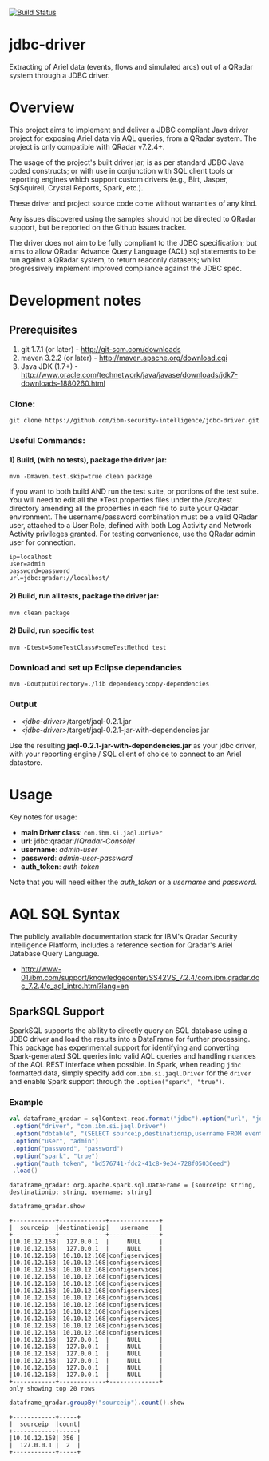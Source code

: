 [![Build Status](https://travis.ibm.com/infosec/jdbc-driver.svg?token=Fx3jYFGyqy98EpQ63Kbn&branch=travis)](https://travis.ibm.com/infosec/jdbc-driver)

# jdbc-driver
Extracting of Ariel data (events, flows and simulated arcs) out of a QRadar system through a JDBC driver.

Overview
=======

This project aims to implement and deliver a JDBC compliant Java driver project for exposing Ariel data via AQL queries, from a QRadar system. The project is only compatible with QRadar v7.2.4+.

The usage of the project's built driver jar, is as per standard JDBC Java coded constructs; or with use in conjunction with SQL client tools or reporting engines which support custom drivers (e.g., Birt, Jasper, SqlSquirell, Crystal Reports, Spark, etc.).

These driver and project source code come without warranties of any kind. 

Any issues discovered using the samples should not be directed to QRadar support, but be reported on the Github issues tracker. 

The driver does not aim to be fully compliant to the JDBC specification; but aims to allow QRadar Advance Query Language (AQL) sql statements to be run against a QRadar system, to return readonly datasets; whilst progressively implement improved compliance against the JDBC spec.

Development notes
=============
## Prerequisites

1. git 1.7.1 (or later) - http://git-scm.com/downloads
2. maven 3.2.2 (or later) - http://maven.apache.org/download.cgi
3. Java JDK (1.7+) - http://www.oracle.com/technetwork/java/javase/downloads/jdk7-downloads-1880260.html

### Clone:
```
git clone https://github.com/ibm-security-intelligence/jdbc-driver.git
```

### Useful Commands:

#### 1) Build, (with no tests), package the driver jar:
```
mvn -Dmaven.test.skip=true clean package
```


If you want to both build AND run the test suite, or portions of the test suite. You will need to edit all the *Test.properties files under the <jdbc-driver>/src/test directory amending all the properties in each file to suite your QRadar environment. The username/password combination must be a valid QRadar user, attached to a User Role, defined with both Log Activity and Network Activity privileges granted. For testing convenience, use the QRadar admin user for connection.


```
ip=localhost
user=admin
password=password
url=jdbc:qradar://localhost/
```


#### 2) Build, run all tests, package the driver jar:
```
mvn clean package
```

#### 2) Build, run specific test 
```
mvn -Dtest=SomeTestClass#someTestMethod test 
```

### Download and set up Eclipse dependancies
```
mvn -DoutputDirectory=./lib dependency:copy-dependencies
```

### Output

- _\<jdbc-driver\>_/target/jaql-0.2.1.jar
- _\<jdbc-driver\>_/target/jaql-0.2.1-jar-with-dependencies.jar

Use the resulting **jaql-0.2.1-jar-with-dependencies.jar** as your jdbc driver, with your reporting engine / SQL client of choice to connect to an Ariel datastore.

Usage
=====
Key notes for usage:

- **main Driver class**: `com.ibm.si.jaql.Driver`
- **url**: jdbc:qradar://_Qradar-Console_/
- **username**: _admin-user_
- **password**: _admin-user-password_
- **auth\_token**: _auth-token_

Note that you will need either the _auth_token_ or a _username_ and _password_.

# AQL SQL Syntax
The publicly available documentation stack for IBM's Qradar Security Intelligence Platform, includes a reference section for Qradar's Ariel Database Query Language.

- http://www-01.ibm.com/support/knowledgecenter/SS42VS_7.2.4/com.ibm.qradar.doc_7.2.4/c_aql_intro.html?lang=en 

## SparkSQL Support
SparkSQL supports the ability to directly query an SQL database using a JDBC driver and load the results into a DataFrame for further processing. This package has experimental support for identifying and converting Spark-generated SQL queries into valid AQL queries and handling nuances of the AQL REST interface when possible. In Spark, when reading `jdbc` formatted data, simply specify add `com.ibm.si.jaql.Driver` for the `driver` and enable Spark support through the `.option("spark", "true")`.

### Example
```scala
val dataframe_qradar = sqlContext.read.format("jdbc").option("url", "jdbc:qradar://127.0.0.1:443/")
 .option("driver", "com.ibm.si.jaql.Driver")
 .option("dbtable", "(SELECT sourceip,destinationip,username FROM events)")
 .option("user", "admin")
 .option("password", "password")
 .option("spark", "true")
 .option("auth_token", "bd576741-fdc2-41c8-9e34-728f05036eed")
 .load()
```
```
dataframe_qradar: org.apache.spark.sql.DataFrame = [sourceip: string, destinationip: string, username: string]
```
```scala
dataframe_qradar.show
```
```
+------------+-------------+--------------+
|  sourceip  |destinationip|   username   |
+------------+-------------+--------------+
|10.10.12.168|  127.0.0.1  |     NULL     |
|10.10.12.168|  127.0.0.1  |     NULL     |
|10.10.12.168| 10.10.12.168|configservices|
|10.10.12.168| 10.10.12.168|configservices|
|10.10.12.168| 10.10.12.168|configservices|
|10.10.12.168| 10.10.12.168|configservices|
|10.10.12.168| 10.10.12.168|configservices|
|10.10.12.168| 10.10.12.168|configservices|
|10.10.12.168| 10.10.12.168|configservices|
|10.10.12.168| 10.10.12.168|configservices|
|10.10.12.168| 10.10.12.168|configservices|
|10.10.12.168| 10.10.12.168|configservices|
|10.10.12.168| 10.10.12.168|configservices|
|10.10.12.168| 10.10.12.168|configservices|
|10.10.12.168|  127.0.0.1  |     NULL     |
|10.10.12.168|  127.0.0.1  |     NULL     |
|10.10.12.168|  127.0.0.1  |     NULL     |
|10.10.12.168|  127.0.0.1  |     NULL     |
|10.10.12.168|  127.0.0.1  |     NULL     |
|10.10.12.168|  127.0.0.1  |     NULL     |
+------------+-------------+--------------+
only showing top 20 rows
```
```scala
dataframe_qradar.groupBy("sourceip").count().show
```
```
+------------+-----+
|  sourceip  |count|
+------------+-----+
|10.10.12.168| 356 |
|  127.0.0.1 |  2  |
+------------+-----+
```
